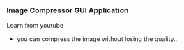 ### Image Compressor GUI Application
Learn from youtube


* you can compress the image without losing the quality..
